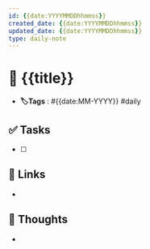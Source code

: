 ```yaml
---
id: {{date:YYYYMMDDhhmmss}}
created_date: {{date:YYYYMMDDhhmmss}}
updated_date: {{date:YYYYMMDDhhmmss}}
type: daily-note
---
```


# 📅 {{title}}
- **🏷️Tags** : #{{date:MM-YYYY}} #daily 
## ✅ Tasks
- [ ]  
## 🔗 Links
- 
## 🧠 Thoughts
- 